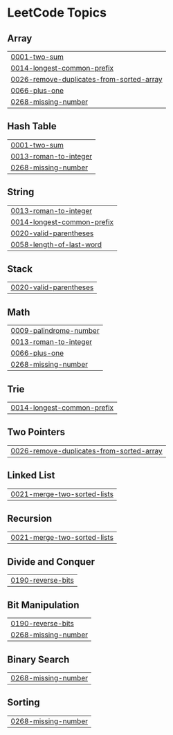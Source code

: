 

<!---LeetCode Topics Start-->
# LeetCode Topics
## Array
|  |
| ------- |
| [0001-two-sum](https://github.com/SriramAtmakuri/https-github.com-SriramAtmakuri-DSA/tree/master/0001-two-sum) |
| [0014-longest-common-prefix](https://github.com/SriramAtmakuri/https-github.com-SriramAtmakuri-DSA/tree/master/0014-longest-common-prefix) |
| [0026-remove-duplicates-from-sorted-array](https://github.com/SriramAtmakuri/https-github.com-SriramAtmakuri-DSA/tree/master/0026-remove-duplicates-from-sorted-array) |
| [0066-plus-one](https://github.com/SriramAtmakuri/https-github.com-SriramAtmakuri-DSA/tree/master/0066-plus-one) |
| [0268-missing-number](https://github.com/SriramAtmakuri/https-github.com-SriramAtmakuri-DSA/tree/master/0268-missing-number) |
## Hash Table
|  |
| ------- |
| [0001-two-sum](https://github.com/SriramAtmakuri/https-github.com-SriramAtmakuri-DSA/tree/master/0001-two-sum) |
| [0013-roman-to-integer](https://github.com/SriramAtmakuri/https-github.com-SriramAtmakuri-DSA/tree/master/0013-roman-to-integer) |
| [0268-missing-number](https://github.com/SriramAtmakuri/https-github.com-SriramAtmakuri-DSA/tree/master/0268-missing-number) |
## String
|  |
| ------- |
| [0013-roman-to-integer](https://github.com/SriramAtmakuri/https-github.com-SriramAtmakuri-DSA/tree/master/0013-roman-to-integer) |
| [0014-longest-common-prefix](https://github.com/SriramAtmakuri/https-github.com-SriramAtmakuri-DSA/tree/master/0014-longest-common-prefix) |
| [0020-valid-parentheses](https://github.com/SriramAtmakuri/https-github.com-SriramAtmakuri-DSA/tree/master/0020-valid-parentheses) |
| [0058-length-of-last-word](https://github.com/SriramAtmakuri/https-github.com-SriramAtmakuri-DSA/tree/master/0058-length-of-last-word) |
## Stack
|  |
| ------- |
| [0020-valid-parentheses](https://github.com/SriramAtmakuri/https-github.com-SriramAtmakuri-DSA/tree/master/0020-valid-parentheses) |
## Math
|  |
| ------- |
| [0009-palindrome-number](https://github.com/SriramAtmakuri/https-github.com-SriramAtmakuri-DSA/tree/master/0009-palindrome-number) |
| [0013-roman-to-integer](https://github.com/SriramAtmakuri/https-github.com-SriramAtmakuri-DSA/tree/master/0013-roman-to-integer) |
| [0066-plus-one](https://github.com/SriramAtmakuri/https-github.com-SriramAtmakuri-DSA/tree/master/0066-plus-one) |
| [0268-missing-number](https://github.com/SriramAtmakuri/https-github.com-SriramAtmakuri-DSA/tree/master/0268-missing-number) |
## Trie
|  |
| ------- |
| [0014-longest-common-prefix](https://github.com/SriramAtmakuri/https-github.com-SriramAtmakuri-DSA/tree/master/0014-longest-common-prefix) |
## Two Pointers
|  |
| ------- |
| [0026-remove-duplicates-from-sorted-array](https://github.com/SriramAtmakuri/https-github.com-SriramAtmakuri-DSA/tree/master/0026-remove-duplicates-from-sorted-array) |
## Linked List
|  |
| ------- |
| [0021-merge-two-sorted-lists](https://github.com/SriramAtmakuri/https-github.com-SriramAtmakuri-DSA/tree/master/0021-merge-two-sorted-lists) |
## Recursion
|  |
| ------- |
| [0021-merge-two-sorted-lists](https://github.com/SriramAtmakuri/https-github.com-SriramAtmakuri-DSA/tree/master/0021-merge-two-sorted-lists) |
## Divide and Conquer
|  |
| ------- |
| [0190-reverse-bits](https://github.com/SriramAtmakuri/https-github.com-SriramAtmakuri-DSA/tree/master/0190-reverse-bits) |
## Bit Manipulation
|  |
| ------- |
| [0190-reverse-bits](https://github.com/SriramAtmakuri/https-github.com-SriramAtmakuri-DSA/tree/master/0190-reverse-bits) |
| [0268-missing-number](https://github.com/SriramAtmakuri/https-github.com-SriramAtmakuri-DSA/tree/master/0268-missing-number) |
## Binary Search
|  |
| ------- |
| [0268-missing-number](https://github.com/SriramAtmakuri/https-github.com-SriramAtmakuri-DSA/tree/master/0268-missing-number) |
## Sorting
|  |
| ------- |
| [0268-missing-number](https://github.com/SriramAtmakuri/https-github.com-SriramAtmakuri-DSA/tree/master/0268-missing-number) |
<!---LeetCode Topics End-->